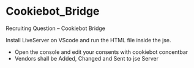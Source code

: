# Cookiebot_Bridge
Recruiting Question – Cookiebot Bridge

Install LiveServer on VScode and run the HTML file inside the jse. 

- Open the console and edit your consents with cookiebot concentbar  
- Vendors shall be Added, Changed and Sent to jse Server

 
